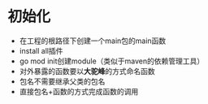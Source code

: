 # 初始化
- 在工程的根路径下创建一个main包的main函数
- install all插件
- go mod init创建module（类似于maven的依赖管理工具）
- 对外暴露的函数要以**大驼峰**的方式命名函数
- 包名不需要继承父类的包名
- 直接包名+函数的方式完成函数的调用